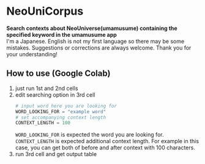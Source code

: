 # NeoUniCorpus
**Search contexts about NeoUniverse(umamusume) containing the specified keyword in the umamusume app**  
I'm a Japanese. English is not my first language so there may be some mistakes. Suggestions or corrections are always welcome. Thank you for your understanding!
## How to use (Google Colab)
1. just run 1st and 2nd cells
2. edit searching option in 3rd cell
   ```python
   # input word here you are looking for
   WORD_LOOKING_FOR = "example word"
   # set accompanying context length
   CONTEXT_LENGTH = 100
   ```
   `WORD_LOOKING_FOR` is expected the word you are looking for.  
   `CONTEXT_LENGTH` is expected additional context length. For example in this case, you can get both of before and after context with 100 characters.
3. run 3rd cell and get output table
